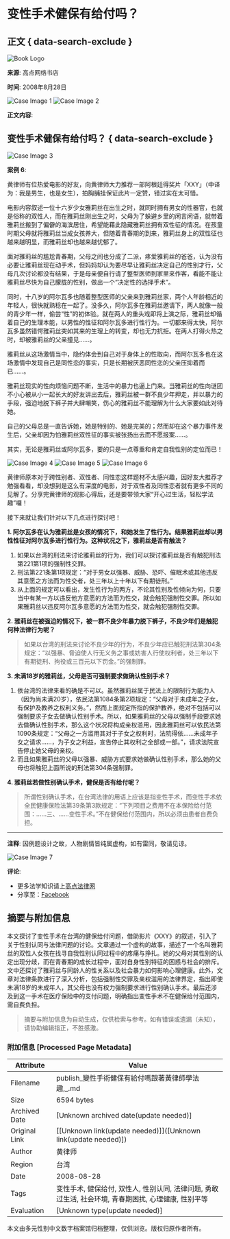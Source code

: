 # 变性手术健保有给付吗？

## 正文 { data-search-exclude }


![Book Logo](../../File/Image/book-logo2.png)

**来源**: 高点网络书店

**时间**: 2008年8月28日

![Case Image 1](images/20080828_1.gif)
![Case Image 2](images/20080828_2.gif)

**正文内容**:

## 变性手术健保有给付吗？ { data-search-exclude }

![Case Image 3](images/20080828_4.gif)

**案例 6**:

黄律师有位热爱电影的好友，向黄律师大力推荐一部阿根廷得奖片「XXY」（中译为：我是男生，也是女生），拍胸脯挂保证此片一定赞，错过实在太可惜。

电影内容叙述一位十六岁少女雅莉丝在出生之时，就同时拥有男女的性器官，也就是俗称的双性人，而在雅莉丝刚出生之时，父母为了躲避乡里的闲言闲语，就带着雅莉丝搬到了偏僻的海滨居住，希望能藉此隐藏雅莉丝拥有双性征的情况。在孩童时期父母就将雅莉丝当成女孩养大，但随着青春期的到来，雅莉丝身上的双性征也越来越明显，而雅莉丝却也越来越忧郁了。

面对雅莉丝的尴尬青春期，父母之间也分成了二派，疼爱雅莉丝的爸爸，认为没有必要让雅莉丝现在动手术，但妈妈却认为要尽早让雅莉丝决定自己的性别才行，父母几次讨论都没有结果，于是母亲便自行请了整型医师到家里来作客，看能不能让雅莉丝尽快为自己朦胧的性别，做出一个“决定性的选择手术”。

同时，十八岁的阿尔瓦多也随着整型医师的父亲来到雅莉丝家，两个人年龄相近的年轻人，很快就熟稔在一起了。没多久，阿尔瓦多在雅莉丝邀请下，两人就像一般的青少年一样，偷尝“性”的初体验。就在两人的重头戏即将上演之际，雅莉丝却循着自己的生理本能，以男性的性征和阿尔瓦多进行性行为。一切都来得太快，阿尔瓦多虽然错愕雅莉丝突如其来的生理上的转变，却也无力抗拒。在两人打得火热之时，却被雅莉丝的父亲撞见……。

雅莉丝从这场激情当中，隐约体会到自己对于身体上的性取向，而阿尔瓦多也在这场激情中发现自己是同性恋的事实，只是长期被厌恶同性恋的父亲压抑着而已……。

雅莉丝现实的性向烦恼问题不断，生活中的暴力也逼上门来。当雅莉丝的性向谜团不小心被从小一起长大的好友讲出去后，雅莉丝被一群不良少年押走，并以暴力的手段，强迫地脱下裤子并大肆嘲笑，伤心的雅莉丝不能理解为什么大家要如此对待她。

自己的父母总是一直告诉她，她是特别的、她是完美的；然而却在这个暴力事件发生后，父亲却因为怕雅莉丝双性征的事实被张扬出去而不愿报案……。

其实，无论是雅莉丝或阿尔瓦多，要的只是一点尊重和肯定自我性别的定位而已！

![Case Image 4](images/20080828_10.gif)
![Case Image 5](images/20080828_11.gif)
![Case Image 6](images/20080828_7.gif)

黄律师原本对于跨性别者、双性者、同性恋这样题材不太感兴趣，因好友大推荐才勉强看看，却没想到是这么有深度的电影，对于双性者及同性恋者就有更多不同的见解了。分享完黄律师的观影心得后，还是要带领大家“开心过生活，轻松学法趣”囉！

接下来就让我们针对以下几点进行探讨吧！

**1. 阿尔瓦多在认为雅莉丝是女孩的情况下，和她发生了性行为。结果雅莉丝却以男性性征对阿尔瓦多进行性行为。这种状况之下，雅莉丝是否有触法？**

1. 如果以台湾的刑法来讨论雅莉丝的行为，我们可以探讨雅莉丝是否有触犯刑法第221第1项的强制性交罪。
2. 刑法第221条第1项规定：“对于男女以强暴、威胁、恐吓、催眠术或其他违反其意愿之方法而为性交者，处三年以上十年以下有期徒刑。”
3. 从上面的规定可以看出，发生性行为的两方，不论其性别及性倾向为何，只要当中有某一方以违反他方意愿的方法而为性交，就会触犯强制性交罪。所以如果雅莉丝以违反阿尔瓦多意愿的方法而为性交，就会触犯强制性交罪。

**2. 雅莉丝在被强迫的情况下，被一群不良少年暴力脱下裤子，不良少年们是触犯何种法律行为呢？**

> 如果以台湾的刑法来讨论不良少年的行为，不良少年应已触犯刑法第304条规定：“以强暴、脅迫使人行无义务之事或妨害人行使权利者，处三年以下有期徒刑、拘役或三百元以下罚金。”的强制罪。

**3. 未满18岁的雅莉丝，父母是否可强制要求做确认性别手术？**

1. 依台湾的法律来看的确是不可以。虽然雅莉丝属于民法上的限制行为能力人（因为尚未满20岁），依民法第1084条第2项规定：“父母对于未成年之子女，有保护及教养之权利义务。”，然而上面规定所指的保护教养，绝对不包括可以强制要求子女去做确认性别手术。所以，如果雅莉丝的父母以强制手段要求她去做确认性别手术，那么这个状况将构成亲权滥用，因此雅莉丝可以依民法第1090条规定：“父母之一方滥用其对于子女之权利时，法院得依……未成年子女之请求……，为子女之利益，宣告停止其权利之全部或一部。”，请求法院宣告停止她父母的亲权。
2. 而且如果雅莉丝的父母以强暴、威胁方式要求她做确认性别手术，那么她的父母也将触犯上面所说的刑法第304条强制罪。

**4. 雅莉丝若做性别确认手术，健保是否有给付呢？**

> 所谓性别确认手术，在台湾法律的用语上应该是指变性手术，而变性手术依全民健康保险法第39条第3款规定：“下列项目之费用不在本保险给付范围：……三、……变性手术。”不在健保给付范围内，所以必须由患者自费负担。

---

**注释**: 因例题设计之故，人物剧情皆纯属虚构，如有雷同，敬请见谅。

![Case Image 7](images/20080828_16.gif)

**评论**: 

- 更多法学知识请上[高点法律网](https://lawyer.get.com.tw/)
- 分享至：[Facebook](javascript:void(window.open('https://www.facebook.com/share.php?u='.concat(encodeURIComponent(location.href))));)
<!-- tcd_original_link https://publish.get.com.tw/learning/lawyer/detail.aspx?sF=learning/lawyer/20081106&sT=%E8%AE%8A%E6%80%A7%E6%89%8B%E8%A1%93%E5%81%A5%E4%BF%9D%E6%9C%89%E7%B5%A6%E4%BB%98%E5%97%8E -->


## 摘要与附加信息

<!-- tcd_abstract -->
本文探讨了变性手术在台湾的健保给付问题，借助影片《XXY》的叙述，引入了关于性别认同与法律问题的讨论。文章通过一个虚构的故事，描述了一个名叫雅莉丝的双性人女孩在找寻自我性别认同过程中的疼痛与挣扎。她的父母对其性别的认定出现分歧，而在青春期的成长过程中，面对自身性别特征的困惑与社会的排斥。文中还探讨了雅莉丝与同龄人的性关系以及社会暴力如何影响心理健康。此外，文章对法律条款进行了深入分析，包括强制性交罪及亲权滥用的法律界定，指出即使未满18岁的未成年人，其父母也没有权力强制要求进行性别确认手术。最后还涉及到这一手术在医疗保险中的支付问题，明确指出变性手术不在健保给付范围内，需自费负担。
<!-- tcd_abstract_end -->

> 摘要与附加信息为自动生成，仅供检索与参考。如有错误或遗漏（未知），请协助编辑指正，不胜感激。

### 附加信息 [Processed Page Metadata]

| Attribute       | Value                                  |
|-----------------|----------------------------------------|
| Filename        | publish_變性手術健保有給付嗎跟著黃律師學法趣,_.md                             |
| Size            | 6594 bytes                           |
| Archived Date   | [Unknown archived date(update needed)]                             |
| Original Link   | [[Unknown link(update needed)]]([Unknown link(update needed)])                       |
| Author          | 黄律师                               |
| Region          | 台湾                               |
| Date            | 2008-08-28                                 |
| Tags            | 变性手术, 健保给付, 双性人, 性别认同, 法律问题, 勇敢过生活, 社会环境, 青春期困扰, 心理健康, 性别平等                                 |
| Evaluation            | [Unknown type(update needed)]                                 |
<!-- tcd_table_end -->

本文由多元性别中文数字档案馆归档整理，仅供浏览。版权归原作者所有。
